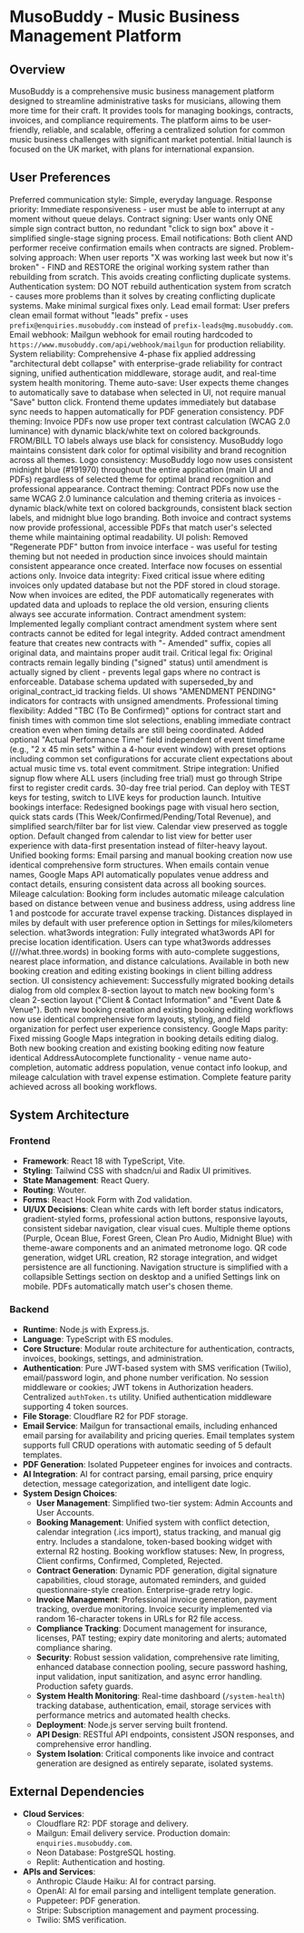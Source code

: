 # MusoBuddy - Music Business Management Platform

## Overview
MusoBuddy is a comprehensive music business management platform designed to streamline administrative tasks for musicians, allowing them more time for their craft. It provides tools for managing bookings, contracts, invoices, and compliance requirements. The platform aims to be user-friendly, reliable, and scalable, offering a centralized solution for common music business challenges with significant market potential. Initial launch is focused on the UK market, with plans for international expansion.

## User Preferences
Preferred communication style: Simple, everyday language.
Response priority: Immediate responsiveness - user must be able to interrupt at any moment without queue delays.
Contract signing: User wants only ONE simple sign contract button, no redundant "click to sign box" above it - simplified single-stage signing process.
Email notifications: Both client AND performer receive confirmation emails when contracts are signed.
Problem-solving approach: When user reports "X was working last week but now it's broken" - FIND and RESTORE the original working system rather than rebuilding from scratch. This avoids creating conflicting duplicate systems.
Authentication system: DO NOT rebuild authentication system from scratch - causes more problems than it solves by creating conflicting duplicate systems. Make minimal surgical fixes only.
Lead email format: User prefers clean email format without "leads" prefix - uses `prefix@enquiries.musobuddy.com` instead of `prefix-leads@mg.musobuddy.com`.
Email webhook: Mailgun webhook for email routing hardcoded to `https://www.musobuddy.com/api/webhook/mailgun` for production reliability.
System reliability: Comprehensive 4-phase fix applied addressing "architectural debt collapse" with enterprise-grade reliability for contract signing, unified authentication middleware, storage audit, and real-time system health monitoring.
Theme auto-save: User expects theme changes to automatically save to database when selected in UI, not require manual "Save" button click. Frontend theme updates immediately but database sync needs to happen automatically for PDF generation consistency.
PDF theming: Invoice PDFs now use proper text contrast calculation (WCAG 2.0 luminance) with dynamic black/white text on colored backgrounds. FROM/BILL TO labels always use black for consistency. MusoBuddy logo maintains consistent dark color for optimal visibility and brand recognition across all themes.
Logo consistency: MusoBuddy logo now uses consistent midnight blue (#191970) throughout the entire application (main UI and PDFs) regardless of selected theme for optimal brand recognition and professional appearance.
Contract theming: Contract PDFs now use the same WCAG 2.0 luminance calculation and theming criteria as invoices - dynamic black/white text on colored backgrounds, consistent black section labels, and midnight blue logo branding. Both invoice and contract systems now provide professional, accessible PDFs that match user's selected theme while maintaining optimal readability.
UI polish: Removed "Regenerate PDF" button from invoice interface - was useful for testing theming but not needed in production since invoices should maintain consistent appearance once created. Interface now focuses on essential actions only.
Invoice data integrity: Fixed critical issue where editing invoices only updated database but not the PDF stored in cloud storage. Now when invoices are edited, the PDF automatically regenerates with updated data and uploads to replace the old version, ensuring clients always see accurate information.
Contract amendment system: Implemented legally compliant contract amendment system where sent contracts cannot be edited for legal integrity. Added contract amendment feature that creates new contracts with "- Amended" suffix, copies all original data, and maintains proper audit trail. Critical legal fix: Original contracts remain legally binding ("signed" status) until amendment is actually signed by client - prevents legal gaps where no contract is enforceable. Database schema updated with superseded_by and original_contract_id tracking fields. UI shows "AMENDMENT PENDING" indicators for contracts with unsigned amendments.
Professional timing flexibility: Added "TBC (To Be Confirmed)" options for contract start and finish times with common time slot selections, enabling immediate contract creation even when timing details are still being coordinated. Added optional "Actual Performance Time" field independent of event timeframe (e.g., "2 x 45 min sets" within a 4-hour event window) with preset options including common set configurations for accurate client expectations about actual music time vs. total event commitment.
Stripe integration: Unified signup flow where ALL users (including free trial) must go through Stripe first to register credit cards. 30-day free trial period. Can deploy with TEST keys for testing, switch to LIVE keys for production launch.
Intuitive bookings interface: Redesigned bookings page with visual hero section, quick stats cards (This Week/Confirmed/Pending/Total Revenue), and simplified search/filter bar for list view. Calendar view preserved as toggle option. Default changed from calendar to list view for better user experience with data-first presentation instead of filter-heavy layout.
Unified booking forms: Email parsing and manual booking creation now use identical comprehensive form structures. When emails contain venue names, Google Maps API automatically populates venue address and contact details, ensuring consistent data across all booking sources.
Mileage calculation: Booking form includes automatic mileage calculation based on distance between venue and business address, using address line 1 and postcode for accurate travel expense tracking. Distances displayed in miles by default with user preference option in Settings for miles/kilometers selection.
what3words integration: Fully integrated what3words API for precise location identification. Users can type what3words addresses (///what.three.words) in booking forms with auto-complete suggestions, nearest place information, and distance calculations. Available in both new booking creation and editing existing bookings in client billing address section.
UI consistency achievement: Successfully migrated booking details dialog from old complex 8-section layout to match new booking form's clean 2-section layout ("Client & Contact Information" and "Event Date & Venue"). Both new booking creation and existing booking editing workflows now use identical comprehensive form layouts, styling, and field organization for perfect user experience consistency.
Google Maps parity: Fixed missing Google Maps integration in booking details editing dialog. Both new booking creation and existing booking editing now feature identical AddressAutocomplete functionality - venue name auto-completion, automatic address population, venue contact info lookup, and mileage calculation with travel expense estimation. Complete feature parity achieved across all booking workflows.

## System Architecture

### Frontend
- **Framework**: React 18 with TypeScript, Vite.
- **Styling**: Tailwind CSS with shadcn/ui and Radix UI primitives.
- **State Management**: React Query.
- **Routing**: Wouter.
- **Forms**: React Hook Form with Zod validation.
- **UI/UX Decisions**: Clean white cards with left border status indicators, gradient-styled forms, professional action buttons, responsive layouts, consistent sidebar navigation, clear visual cues. Multiple theme options (Purple, Ocean Blue, Forest Green, Clean Pro Audio, Midnight Blue) with theme-aware components and an animated metronome logo. QR code generation, widget URL creation, R2 storage integration, and widget persistence are all functioning. Navigation structure is simplified with a collapsible Settings section on desktop and a unified Settings link on mobile. PDFs automatically match user's chosen theme.

### Backend
- **Runtime**: Node.js with Express.js.
- **Language**: TypeScript with ES modules.
- **Core Structure**: Modular route architecture for authentication, contracts, invoices, bookings, settings, and administration.
- **Authentication**: Pure JWT-based system with SMS verification (Twilio), email/password login, and phone number verification. No session middleware or cookies; JWT tokens in Authorization headers. Centralized `authToken.ts` utility. Unified authentication middleware supporting 4 token sources.
- **File Storage**: Cloudflare R2 for PDF storage.
- **Email Service**: Mailgun for transactional emails, including enhanced email parsing for availability and pricing queries. Email templates system supports full CRUD operations with automatic seeding of 5 default templates.
- **PDF Generation**: Isolated Puppeteer engines for invoices and contracts.
- **AI Integration**: AI for contract parsing, email parsing, price enquiry detection, message categorization, and intelligent date logic.
- **System Design Choices**:
    - **User Management**: Simplified two-tier system: Admin Accounts and User Accounts.
    - **Booking Management**: Unified system with conflict detection, calendar integration (.ics import), status tracking, and manual gig entry. Includes a standalone, token-based booking widget with external R2 hosting. Booking workflow statuses: New, In progress, Client confirms, Confirmed, Completed, Rejected.
    - **Contract Generation**: Dynamic PDF generation, digital signature capabilities, cloud storage, automated reminders, and guided questionnaire-style creation. Enterprise-grade retry logic.
    - **Invoice Management**: Professional invoice generation, payment tracking, overdue monitoring. Invoice security implemented via random 16-character tokens in URLs for R2 file access.
    - **Compliance Tracking**: Document management for insurance, licenses, PAT testing; expiry date monitoring and alerts; automated compliance sharing.
    - **Security**: Robust session validation, comprehensive rate limiting, enhanced database connection pooling, secure password hashing, input validation, input sanitization, and async error handling. Production safety guards.
    - **System Health Monitoring**: Real-time dashboard (`/system-health`) tracking database, authentication, email, storage services with performance metrics and automated health checks.
    - **Deployment**: Node.js server serving built frontend.
    - **API Design**: RESTful API endpoints, consistent JSON responses, and comprehensive error handling.
    - **System Isolation**: Critical components like invoice and contract generation are designed as entirely separate, isolated systems.

## External Dependencies

- **Cloud Services**:
    - Cloudflare R2: PDF storage and delivery.
    - Mailgun: Email delivery service. Production domain: `enquiries.musobuddy.com`.
    - Neon Database: PostgreSQL hosting.
    - Replit: Authentication and hosting.
- **APIs and Services**:
    - Anthropic Claude Haiku: AI for contract parsing.
    - OpenAI: AI for email parsing and intelligent template generation.
    - Puppeteer: PDF generation.
    - Stripe: Subscription management and payment processing.
    - Twilio: SMS verification.
